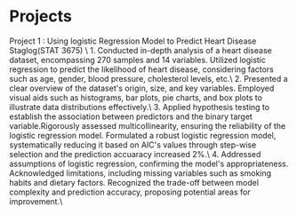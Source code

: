 # Projects

Project 1 : Using logistic Regression Model to Predict Heart Disease Staglog(STAT 3675) \\
    1. Conducted in-depth analysis of a heart disease dataset, encompassing 270 samples and 14 variables. Utilized logistic regression to predict the likelihood of heart disease, considering factors such as age, gender, blood pressure, cholesterol levels, etc.\\
    2. Presented a clear overview of the dataset's origin, size, and key variables. Employed visual aids such as histograms, bar plots, pie charts, and box plots to illustrate data distributions effectively.\\
    3. Applied hypothesis testing to establish the association between predictors and the binary target variable.Rigorously assessed multicollinearity, ensuring the reliability of the logistic regression model. Formulated a robust logistic regression model, systematically reducing it based on AIC's values through step-wise selection and the prediction accuaracy increased 2\%.\\
    4.  Addressed assumptions of logistic regression, confirming the model's appropriateness. Acknowledged limitations, including missing variables such as smoking habits and dietary factors. Recognized the trade-off between model complexity and prediction accuracy, proposing potential areas for improvement.\\
